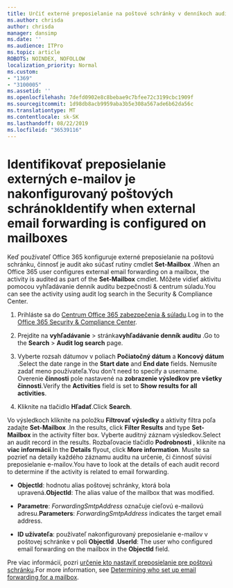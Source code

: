 ```yaml
---
title: Určiť externé preposielanie na poštové schránky v denníkoch auditu
ms.author: chrisda
author: chrisda
manager: dansimp
ms.date: ''
ms.audience: ITPro
ms.topic: article
ROBOTS: NOINDEX, NOFOLLOW
localization_priority: Normal
ms.custom:
- "1369"
- "3100005"
ms.assetid: ''
ms.openlocfilehash: 7defd0902e8c8bebae9c7bfee72c3199cbc1909f
ms.sourcegitcommit: 1d98db8acb9959aba3b5e308a567ade6b62da56c
ms.translationtype: MT
ms.contentlocale: sk-SK
ms.lasthandoff: 08/22/2019
ms.locfileid: "36539116"
---
```

# <a name="identify-when-external-email-forwarding-is-configured-on-mailboxes"></a><span data-ttu-id="88d7f-102">Identifikovať preposielanie externých e-mailov je nakonfigurovaný poštových schránok</span><span class="sxs-lookup"><span data-stu-id="88d7f-102">Identify when external email forwarding is configured on mailboxes</span></span>

<span data-ttu-id="88d7f-103">Keď používateľ Office 365 konfiguruje externé preposielanie na poštovú schránku, činnosť je audit ako súčasť rutiny cmdlet **Set-Mailbox** .</span><span class="sxs-lookup"><span data-stu-id="88d7f-103">When an Office 365  user configures external email forwarding on a mailbox, the activity is audited as part of the **Set-Mailbox** cmdlet.</span></span> <span data-ttu-id="88d7f-104">Môžete vidieť aktivitu pomocou vyhľadávanie denník auditu bezpečnosti & centrum súladu.</span><span class="sxs-lookup"><span data-stu-id="88d7f-104">You can see the activity using audit log search in the Security & Compliance Center.</span></span>

1. <span data-ttu-id="88d7f-105">Prihláste sa do [Centrum Office 365 zabezpečenia & súladu](https://protection.office.com/).</span><span class="sxs-lookup"><span data-stu-id="88d7f-105">Log in to the [Office 365 Security & Compliance Center](https://protection.office.com/).</span></span>

2. <span data-ttu-id="88d7f-106">Prejdite na **vyhľadávanie** > stránka**vyhľadávanie denník auditu** .</span><span class="sxs-lookup"><span data-stu-id="88d7f-106">Go to the **Search** > **Audit log search** page.</span></span>

3. <span data-ttu-id="88d7f-107">Vyberte rozsah dátumov v poliach **Počiatočný dátum** a **Koncový dátum** .</span><span class="sxs-lookup"><span data-stu-id="88d7f-107">Select the date range in the **Start date** and **End date** fields.</span></span> <span data-ttu-id="88d7f-108">Nemusíte zadať meno používateľa.</span><span class="sxs-lookup"><span data-stu-id="88d7f-108">You don't need to specify a username.</span></span> <span data-ttu-id="88d7f-109">Overenie **činnosti** pole nastavené na **zobrazenie výsledkov pre všetky činnosti**.</span><span class="sxs-lookup"><span data-stu-id="88d7f-109">Verify the **Activities** field is set to **Show results for all activities**.</span></span>

4. <span data-ttu-id="88d7f-110">Kliknite na tlačidlo **Hľadať**.</span><span class="sxs-lookup"><span data-stu-id="88d7f-110">Click **Search**.</span></span>

<span data-ttu-id="88d7f-111">Vo výsledkoch kliknite na položku **Filtrovať výsledky** a aktivity filtra poľa zadajte **Set-Mailbox** .</span><span class="sxs-lookup"><span data-stu-id="88d7f-111">In the results, click **Filter Results** and type **Set-Mailbox** in the activity filter box.</span></span> <span data-ttu-id="88d7f-112">Vyberte auditný záznam výsledkov.</span><span class="sxs-lookup"><span data-stu-id="88d7f-112">Select an audit record in the results.</span></span> <span data-ttu-id="88d7f-113">Rozbaľovacie tlačidlo **Podrobnosti** , kliknite na **viac informácií**.</span><span class="sxs-lookup"><span data-stu-id="88d7f-113">In the **Details** flyout, click **More information**.</span></span> <span data-ttu-id="88d7f-114">Musíte sa pozrieť na detaily každého záznamu auditu na určenie, či činnosť súvisí preposielanie e-mailov.</span><span class="sxs-lookup"><span data-stu-id="88d7f-114">You have to look at the details of each audit record to determine if the activity is related to email forwarding.</span></span>

- <span data-ttu-id="88d7f-115">**ObjectId**: hodnotu alias poštovej schránky, ktorá bola upravená.</span><span class="sxs-lookup"><span data-stu-id="88d7f-115">**ObjectId**: The alias value of the mailbox that was modified.</span></span>

- <span data-ttu-id="88d7f-116">**Parametre**: _ForwardingSmtpAddress_ označuje cieľovú e-mailovú adresu.</span><span class="sxs-lookup"><span data-stu-id="88d7f-116">**Parameters**: _ForwardingSmtpAddress_ indicates the target email address.</span></span>

- <span data-ttu-id="88d7f-117">**ID užívateľa**: používateľ nakonfigurovaný preposielanie e-mailov v poštovej schránke v poli **ObjectId** .</span><span class="sxs-lookup"><span data-stu-id="88d7f-117">**UserId**: The user who configured email forwarding on the mailbox in the **ObjectId** field.</span></span>

<span data-ttu-id="88d7f-118">Pre viac informácií, pozri [určenie kto nastaviť preposielanie pre poštovú schránku](https://docs.microsoft.com/office365/securitycompliance/auditing-troubleshooting-scenarios#determining-who-set-up-email-forwarding-for-a-mailbox).</span><span class="sxs-lookup"><span data-stu-id="88d7f-118">For more information, see [Determining who set up email forwarding for a mailbox](https://docs.microsoft.com/office365/securitycompliance/auditing-troubleshooting-scenarios#determining-who-set-up-email-forwarding-for-a-mailbox).</span></span>

